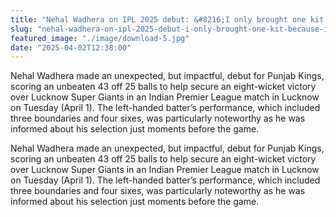 ```yaml
---
title: "Nehal Wadhera on IPL 2025 debut: &#8216;I only brought one kit because I was sure I wouldn&#8217;t be in the XI&#8217;"
slug: "nehal-wadhera-on-ipl-2025-debut-i-only-brought-one-kit-because-i-was-sure-i-wouldnt-be-in-the-xi"
featured_image: "./image/download-5.jpg"
date: "2025-04-02T12:38:00"
---
```

Nehal Wadhera made an unexpected, but impactful, debut for Punjab Kings, scoring
an unbeaten 43 off 25 balls to help secure an eight-wicket victory over Lucknow
Super Giants in an Indian Premier League match in Lucknow on Tuesday (April 1).
The left-handed batter’s performance, which included three boundaries and four
sixes, was particularly noteworthy as he was informed about his selection just
moments before the game.

Nehal Wadhera made an unexpected, but impactful, debut for Punjab Kings, scoring
an unbeaten 43 off 25 balls to help secure an eight-wicket victory over Lucknow
Super Giants in an Indian Premier League match in Lucknow on Tuesday (April 1).
The left-handed batter’s performance, which included three boundaries and four
sixes, was particularly noteworthy as he was informed about his selection just
moments before the game.